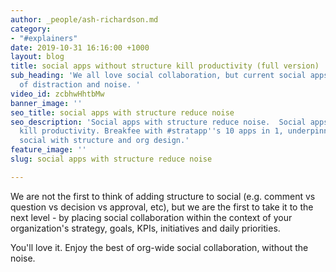```yaml
---
author: _people/ash-richardson.md
category:
- "#explainers"
date: 2019-10-31 16:16:00 +1000
layout: blog
title: social apps without structure kill productivity (full version)
sub_heading: 'We all love social collaboration, but current social apps are a firehose
  of distraction and noise. '
video_id: zcbhwHhtbMw
banner_image: ''
seo_title: social apps with structure reduce noise
seo_description: 'Social apps with structure reduce noise.  Social apps without structure
  kill productivity. Breakfee with #stratapp''s 10 apps in 1, underpinned by unique
  social with structure and org design.'
feature_image: ''
slug: social apps with structure reduce noise

---
```

We are not the first to think of adding structure to social (e.g. comment vs question vs decision vs approval, etc), but we are the first to take it to the next level - by placing social collaboration within the context of your organization's strategy, goals, KPIs, initiatives and daily priorities.

You'll love it.  Enjoy the best of org-wide social collaboration, without the noise.